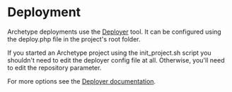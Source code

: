 # Deployment

Archetype deployments use the [Deployer](https://deployer.org) tool.
It can be configured using the deploy.php file in the project's root folder.

If you started an Archetype project using the init_project.sh script you shouldn't
need to edit the deployer config file at all. Otherwise, you'll need to edit
the repository parameter.

For more options see the [Deployer documentation](https://deployer.org/docs).